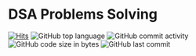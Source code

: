 # DSA Problems Solving

[![Hits](https://hits.sh/github.com/hayatul-islam/hits.svg)](https://hits.sh/github.com/hayatul-islam/hits/)
![GitHub top language](https://img.shields.io/github/languages/top/hayatul-islam/DSA-Problems-Solving)
![GitHub commit activity](https://img.shields.io/github/commit-activity/m/hayatul-islam/DSA-Problems-Solving)
![GitHub code size in bytes](https://img.shields.io/github/languages/code-size/hayatul-islam/DSA-Problems-Solving)
![GitHub last commit](https://img.shields.io/github/last-commit/hayatul-islam/DSA-Problems-Solving)
